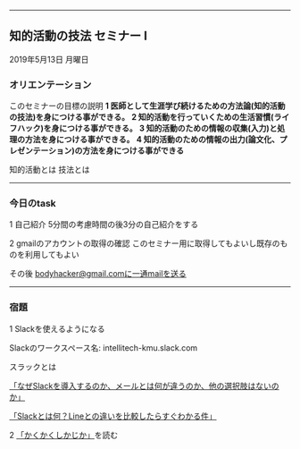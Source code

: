

---

## 知的活動の技法 セミナー I

2019年5月13日 月曜日

### オリエンテーション

このセミナーの目標の説明
**1 医師として生涯学び続けるための方法論(知的活動の技法)を身につける事ができる。**
**2 知的活動を行っていくための生活習慣(ライフハック)を身につける事ができる。**
**3 知的活動のための情報の収集(入力)と処理の方法を身につける事ができる。**
**4 知的活動のための情報の出力(論文化、プレゼンテーション)の方法を身につける事ができる**

知的活動とは
技法とは

---
### 今日のtask

1 自己紹介
5分間の考慮時間の後3分の自己紹介をする

2 gmailのアカウントの取得の確認
    このセミナー用に取得してもよいし既存のものを利用してもよい
    
その後 bodyhacker@gmail.comに一通mailを送る

---
### 宿題

1 Slackを使えるようになる

Slackのワークスペース名: intellitech-kmu.slack.com

スラックとは
	
[「なぜSlackを導入するのか、メールとは何が違うのか、他の選択肢はないのか」](https://qiita.com/will_meaning/items/21a88ec0b61435e8652f)

[「Slackとは何？Lineとの違いを比較したらすぐわかる件」]( https://businesschatmaster.com/slack/slack-line-chigai)
     

2 [「かくかくしかじか」](https://ja.wikipedia.org/wiki/%E3%81%8B%E3%81%8F%E3%81%8B%E3%81%8F%E3%81%97%E3%81%8B%E3%81%98%E3%81%8B)を読む
